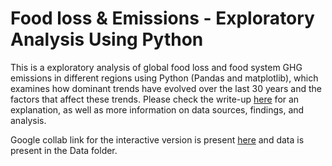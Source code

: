 # Food loss & Emissions - Exploratory Analysis Using Python

This is a exploratory analysis of global food loss and food system GHG emissions in different regions using Python (Pandas and matplotlib), which examines how dominant trends have evolved over the last 30 years and the factors that affect these trends. Please check the write-up [here](https://docs.google.com/document/d/1PyNaTEKX0RZd85M2WnR4LdbSpuRRuu3Kf91zYRdwaQ8/edit?usp=sharing) for an explanation, as well as more information on data sources, findings, and analysis.

Google collab link for the interactive version is present [here](https://colab.research.google.com/drive/1tjFqY0hoOoS7MA11jb0c8z0Q4ZKl4ape?usp=sharing) and data is present in the Data folder.





